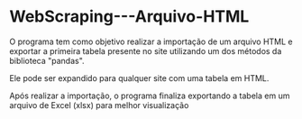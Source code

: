 # WebScraping---Arquivo-HTML

O programa tem como objetivo realizar a importação de um arquivo HTML e exportar a primeira tabela presente no site utilizando um dos métodos da biblioteca "pandas". 

Ele pode ser expandido para qualquer site com uma tabela em HTML. 

Após realizar a importação, o programa finaliza exportando a tabela em um arquivo de Excel (xlsx) para melhor visualização
